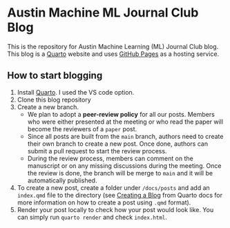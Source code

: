 # Austin Machine ML Journal Club Blog

This is the repository for Austin Machine Learning (ML) Journal Club blog. This blog is a [Quarto](https://quarto.org/) website and uses [GitHub Pages](https://pages.github.com/) as a hosting service.

## How to start blogging

1. Install [Quarto](https://quarto.org/). I used the VS code option.
2. Clone this blog repository
3. Create a new branch.
   - We plan to adopt a **peer-review policy** for all our posts. Members who were either presented at the meeting or who read the paper will become the reviewers of a `paper` post.
   - Since all posts are built from the `main` branch, authors need to create their own branch to create a new post. Once done, authors can submit a pull request to start the review process.
   - During the review process, members can comment on the manuscript or on any missing discussions during the meeting. Once the review is done, the branch will be merge to `main` and it will be automatically published.
4. To create a new post, create a folder under `/docs/posts` and add an `index.qmd` file to the directory (see [Creating a Blog](https://quarto.org/docs/websites/website-blog.html) from Quarto docs for more information on how to create a post using `.qmd` format).
5. Render your post locally to check how your post would look like. You can simply run `quarto render` and check `index.html`.